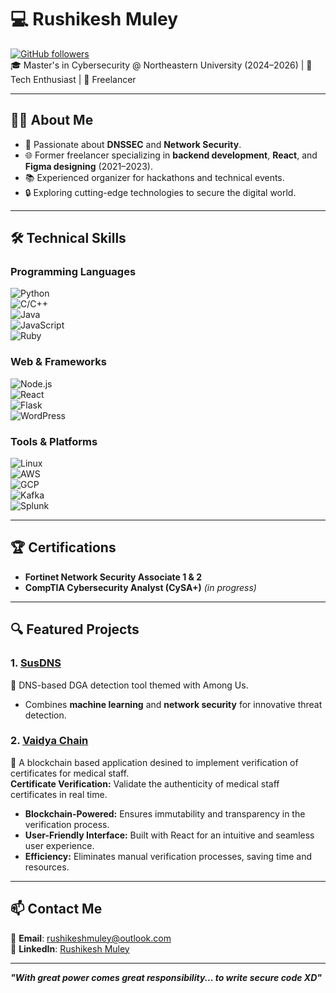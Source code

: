 # 💻 **Rushikesh Muley**  

[![GitHub followers](https://img.shields.io/github/followers/your-github-username?style=social)](https://github.com/your-github-username)  
🎓 Master's in Cybersecurity @ Northeastern University (2024–2026) | 🌟 Tech Enthusiast | 💼 Freelancer  

---

## 👨‍💻 **About Me**  
- 🌟 Passionate about **DNSSEC** and **Network Security**.  
- 🌐 Former freelancer specializing in **backend development**, **React**, and **Figma designing** (2021–2023).  
- 📚 Experienced organizer for hackathons and technical events.  
- 🔒 Exploring cutting-edge technologies to secure the digital world.

---

## 🛠️ **Technical Skills**  
### Programming Languages  
![Python](https://img.shields.io/badge/-Python-3776AB?logo=python&logoColor=white)  
![C/C++](https://img.shields.io/badge/-C%2FC++-00599C?logo=cplusplus&logoColor=white)  
![Java](https://img.shields.io/badge/-Java-007396?logo=java&logoColor=white)  
![JavaScript](https://img.shields.io/badge/-JavaScript-F7DF1E?logo=javascript&logoColor=black)  
![Ruby](https://img.shields.io/badge/-Ruby-CC342D?logo=ruby&logoColor=white)  

### Web & Frameworks  
![Node.js](https://img.shields.io/badge/-Node.js-339933?logo=node.js&logoColor=white)  
![React](https://img.shields.io/badge/-React-61DAFB?logo=react&logoColor=black)  
![Flask](https://img.shields.io/badge/-Flask-000000?logo=flask&logoColor=white)  
![WordPress](https://img.shields.io/badge/-WordPress-21759B?logo=wordpress&logoColor=white)  

### Tools & Platforms  
![Linux](https://img.shields.io/badge/-Linux-FCC624?logo=linux&logoColor=black)  
![AWS](https://img.shields.io/badge/-AWS-FF9900?logo=amazonaws&logoColor=white)  
![GCP](https://img.shields.io/badge/-GCP-4285F4?logo=googlecloud&logoColor=white)  
![Kafka](https://img.shields.io/badge/-Kafka-231F20?logo=apachekafka&logoColor=white)  
![Splunk](https://img.shields.io/badge/-Splunk-000000?logo=splunk&logoColor=white)  

---

## 🏆 **Certifications**  
- **Fortinet Network Security Associate 1 & 2**  
- **CompTIA Cybersecurity Analyst (CySA+)** *(in progress)*  

---

## 🔍 **Featured Projects**  
### 1. **[SusDNS](https://github.com/your-susdns-repo)**  
🚀 DNS-based DGA detection tool themed with Among Us.  
- Combines **machine learning** and **network security** for innovative threat detection.  

### 2. **[Vaidya Chain](https://github.com/your-susdns-repo)**  
📜 A blockchain based application desined to implement verification of certificates for medical staff.  
**Certificate Verification:** Validate the authenticity of medical staff certificates in real time.  
- **Blockchain-Powered:** Ensures immutability and transparency in the verification process.  
- **User-Friendly Interface:** Built with React for an intuitive and seamless user experience.    
- **Efficiency:** Eliminates manual verification processes, saving time and resources. 

---

## 📫 **Contact Me**  
📧 **Email**: [rushikeshmuley@outlook.com](mailto:rushikeshmuley@outlook.com)  
💼 **LinkedIn**: [Rushikesh Muley](https://www.linkedin.com/in/muleyrushikesh/)  

---

**_"With great power comes great responsibility... to write secure code XD"_**  
